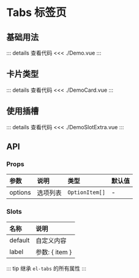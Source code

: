 # Tabs 标签页

<script setup>
import Demo from './Demo.vue'
import DemoCard from './DemoCard.vue'
import DemoSlotExtra from './DemoSlotExtra.vue'
</script>

## 基础用法

<Demo></Demo>

::: details 查看代码
<<< ./Demo.vue
:::

## 卡片类型

<DemoCard></DemoCard>

::: details 查看代码
<<< ./DemoCard.vue
:::

## 使用插槽

<DemoSlotExtra></DemoSlotExtra>

::: details 查看代码
<<< ./DemoSlotExtra.vue
:::

## API

### Props

| 参数  | 说明  | 类型   | 默认值 |
| :---- | :---- | :---- | :----  |
| options | 选项列表 | `OptionItem[]` |    -   |

### Slots

| 名称  | 说明  |
| :---- | :---- |
| default | 自定义内容 |
| label | 参数: \{ item \} |

::: tip
继承 `el-tabs` 的所有属性
:::

